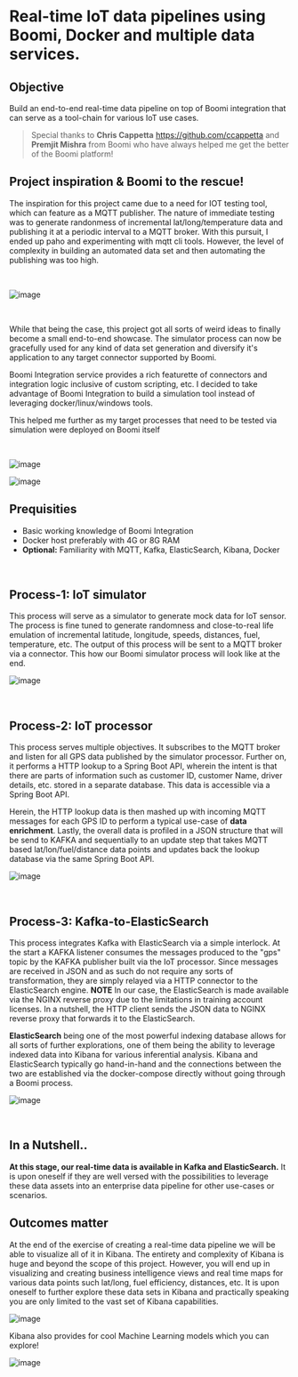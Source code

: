 # Real-time IoT data pipelines using Boomi, Docker and multiple data services.

## Objective

Build an end-to-end real-time data pipeline on top of Boomi integration that can serve as a tool-chain for various IoT use cases. 

> Special thanks to **Chris Cappetta** https://github.com/ccappetta and **Premjit Mishra** from Boomi who have always helped me get the better of the Boomi platform!


## Project inspiration & Boomi to the rescue!

The inspiration for this project came due to a need for IOT testing tool, which can feature as a MQTT publisher. The nature of immediate testing was to generate randonmess of incremental lat/long/temperature data and publishing it at a periodic interval to a MQTT broker. With this pursuit, I ended up paho and experimenting with mqtt cli tools. However, the level of complexity in building an automated data set and then automating the publishing was too high. 

<br />

![image](https://user-images.githubusercontent.com/39495790/120280155-f8535c00-c2d4-11eb-9cbd-1463b19bef43.png)

<br />

While that being the case, this project got all sorts of weird ideas to finally become a small end-to-end showcase. The simulator process can now be gracefully used for any kind of data set generation and diversify it's application to any target connector supported by Boomi.

Boomi Integration service provides a rich featurette of connectors and integration logic inclusive of custom scripting, etc. I decided to take advantage of Boomi Integration to build a simulation tool instead of leveraging docker/linux/windows tools.

This helped me further as my target processes that need to be tested via simulation were deployed on Boomi itself

<br />

![image](https://user-images.githubusercontent.com/39495790/120336889-6ff2ac80-c310-11eb-8524-fac45c1a5465.png)

![image](https://user-images.githubusercontent.com/39495790/122862639-1134b780-d33f-11eb-978b-eae0c97ecb97.png)

## Prequisities
* Basic working knowledge of Boomi Integration
* Docker host preferably with 4G or 8G RAM
* **Optional:** Familiarity with MQTT, Kafka, ElasticSearch, Kibana, Docker

<br />

## Process-1: IoT simulator

This process will serve as a simulator to generate mock data for IoT sensor. The process is fine tuned to generate randomness and close-to-real life emulation of incremental latitude, longitude, speeds, distances, fuel, temperature, etc. The output of this process will be sent to a MQTT broker via a connector. This how our Boomi simulator process will look like at the end.

![image](https://user-images.githubusercontent.com/39495790/122972243-8c34b700-d3ad-11eb-99ad-3b9807dd024e.png)

<br />

## Process-2: IoT processor

This process serves multiple objectives. It subscribes to the MQTT broker and listen for all GPS data published by the simulator processor. Further on, it performs a HTTP lookup to a Spring Boot API, wherein the intent is that there are parts of information such as customer ID, customer Name, driver details, etc. stored in a separate database. This data is accessible via a Spring Boot API. 

Herein, the HTTP lookup data is then mashed up with incoming MQTT messages for each GPS ID to perform a typical use-case of **data enrichment**. Lastly, the overall data is profiled in a JSON structure that will be send to KAFKA and sequentially to an update step that takes MQTT based lat/lon/fuel/distance data points and updates back the lookup database via the same Spring Boot API.

![image](https://user-images.githubusercontent.com/39495790/122973670-1c273080-d3af-11eb-8bc9-b5d1a6e37d48.png)

<br />

## Process-3: Kafka-to-ElasticSearch

This process integrates Kafka with ElasticSearch via a simple interlock. At the start a KAFKA listener consumes the messages produced to the "gps" topic by the KAFKA publisher built via the IoT processor. Since messages are received in JSON and as such do not require any sorts of transformation, they are simply relayed via a HTTP connector to the ElasticSearch engine. **NOTE** In our case, the ElasticSearch is made available via the NGINX reverse proxy due to the limitations in training account licenses. In a nutshell, the HTTP client sends the JSON data to NGINX reverse proxy that forwards it to the ElasticSearch.

**ElasticSearch** being one of the most powerful indexing database allows for all sorts of further explorations, one of them being the ability to leverage indexed data into Kibana for various inferential analysis. Kibana and ElasticSearch typically go hand-in-hand and the connections between the two are established via the docker-compose directly without going through a Boomi process.

![image](https://user-images.githubusercontent.com/39495790/122974487-0108f080-d3b0-11eb-8758-20cc82950095.png)

<br />

## In a Nutshell..

**At this stage, our real-time data is available in Kafka and ElasticSearch.** It is upon oneself if they are well versed with the possibilities to leverage these data assets into an enterprise data pipeline for other use-cases or scenarios.

## Outcomes matter

At the end of the exercise of creating a real-time data pipeline we will be able to visualize all of it in Kibana. The entirety and complexity of Kibana is huge and beyond the scope of this project. However, you will end up in visualizing and creating business intelligence views and real time maps for various data points such lat/long, fuel efficiency, distances, etc. It is upon oneself to further explore these data sets in Kibana and practically speaking you are only limited to the vast set of Kibana capabilities. 

![image](https://user-images.githubusercontent.com/39495790/122866472-9e7b0a80-d345-11eb-9970-ea0d70c39aa1.png)

Kibana also provides for cool Machine Learning models which you can explore!

![image](https://user-images.githubusercontent.com/39495790/122866642-ec900e00-d345-11eb-9c25-5fc1a4739df8.png)
